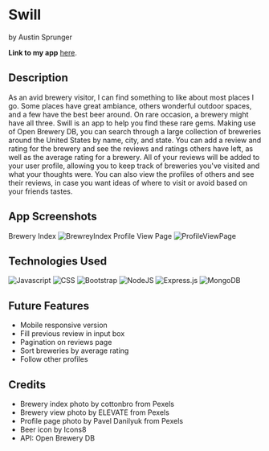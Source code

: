 # Swill
by Austin Sprunger

**Link to my app** <a href="https://swill-app.herokuapp.com/">here</a>.

## Description
As an avid brewery visitor, I can find something to like about most places I go. Some places have great ambiance, others wonderful outdoor spaces, and a few have the best beer around. On rare occasion, a brewery might have all three. Swill is an app to help you find these rare gems. Making use of Open Brewery DB, you can search through a large collection of breweries around the United States by name, city, and state. You can add a review and rating for the brewery and see the reviews and ratings others have left, as well as the average rating for a brewery. All of your reviews will be added to your user profile, allowing you to keep track of breweries you've visited and what your thoughts were. You can also view the profiles of others and see their reviews, in case you want ideas of where to visit or avoid based on your friends tastes. 

## App Screenshots
Brewery Index
![BrewreyIndex](https://i.imgur.com/DrMFouB.png)
Profile View Page
![ProfileViewPage](https://i.imgur.com/rNFolAN.png)


## Technologies Used
![Javascript](https://img.shields.io/badge/JavaScript-F7DF1E?style=for-the-badge&logo=javascript&logoColor=black)
![CSS](https://img.shields.io/badge/CSS3-1572B6?style=for-the-badge&logo=css3&logoColor=white)
![Bootstrap](https://img.shields.io/badge/Bootstrap-563D7C?style=for-the-badge&logo=bootstrap&logoColor=white)
![NodeJS](https://img.shields.io/badge/node.js-6DA55F?style=for-the-badge&logo=node.js&logoColor=white)
![Express.js](https://img.shields.io/badge/express.js-%23404d59.svg?style=for-the-badge&logo=express&logoColor=%2361DAFB)
![MongoDB](https://img.shields.io/badge/MongoDB-%234ea94b.svg?style=for-the-badge&logo=mongodb&logoColor=white)

## Future Features
<ul>
<li>Mobile responsive version</li> 
<li>Fill previous review in input box</li> 
<li>Pagination on reviews page</li> 
<li>Sort breweries by average rating</li> 
<li>Follow other profiles</li> 
</ul>

## Credits
<ul>
<li>Brewery index photo by cottonbro from Pexels</li>
<li>Brewery view photo by ELEVATE from Pexels</li>
<li>Profile page photo by Pavel Danilyuk from Pexels</li>
<li>Beer icon by Icons8</li>
<li>API: Open Brewery DB</li>
</ul>
